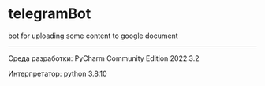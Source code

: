 # telegramBot
bot for uploading some content to google document

---

Среда разработки: PyCharm Community Edition 2022.3.2

Интерпретатор:    python 3.8.10
